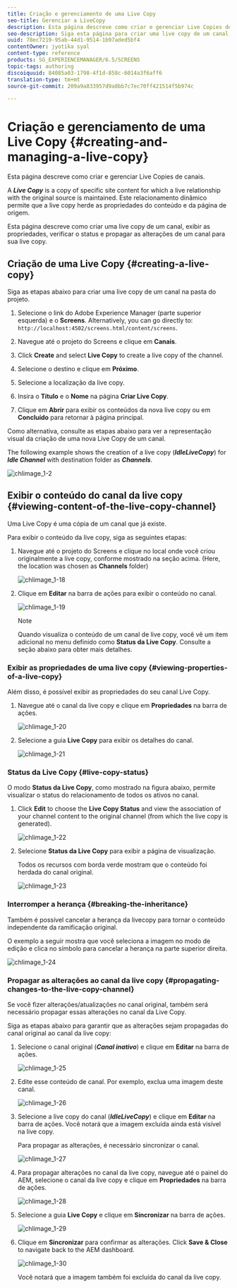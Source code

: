 ```yaml
---
title: Criação e gerenciamento de uma Live Copy
seo-title: Gerenciar a LiveCopy
description: Esta página descreve como criar e gerenciar Live Copies de canais.
seo-description: Siga esta página para criar uma live copy de um canal, exibir as propriedades, verificar o status e propagar as alterações de um canal para sua live copy.
uuid: 78ec7219-95ab-44d1-9514-1b97aded5bf4
contentOwner: jyotika syal
content-type: reference
products: SG_EXPERIENCEMANAGER/6.5/SCREENS
topic-tags: authoring
discoiquuid: 84085a03-1798-4f1d-858c-6014a3f6aff6
translation-type: tm+mt
source-git-commit: 209a9a833957d9a8bb7c7ec70ff421514f5b974c

---
```



# Criação e gerenciamento de uma Live Copy {#creating-and-managing-a-live-copy}

Esta página descreve como criar e gerenciar Live Copies de canais.

A ***Live Copy*** is a copy of specific site content for which a live relationship with the original source is maintained. Este relacionamento dinâmico permite que a live copy herde as propriedades do conteúdo e da página de origem.

Esta página descreve como criar uma live copy de um canal, exibir as propriedades, verificar o status e propagar as alterações de um canal para sua live copy.


## Criação de uma Live Copy {#creating-a-live-copy}

Siga as etapas abaixo para criar uma live copy de um canal na pasta do projeto.

1. Selecione o link do Adobe Experience Manager (parte superior esquerda) e o **Screens**. Alternatively, you can ﻿go directly to: `http://localhost:4502/screens.html/content/screens`.

1. Navegue até o projeto do Screens e clique em **Canais**.
1. Click **Create** and select **Live Copy** to create a live copy of the channel.

1. Selecione o destino e clique em **Próximo**.
1. Selecione a localização da live copy.
1. Insira o **Título** e o **Nome** na página **Criar Live Copy**.

1. Clique em **Abrir** para exibir os conteúdos da nova live copy ou em **Concluído** para retornar à página principal.

Como alternativa, consulte as etapas abaixo para ver a representação visual da criação de uma nova Live Copy de um canal.

The following example shows the creation of a live copy (***IdleLiveCopy***) for ***Idle Channel*** with destination folder as ***Channels***.

![chlimage_1-2](assets/chlimage_1-2.gif)

## Exibir o conteúdo do canal da live copy {#viewing-content-of-the-live-copy-channel}

Uma Live Copy é uma cópia de um canal que já existe.

Para exibir o conteúdo da live copy, siga as seguintes etapas:

1. Navegue até o projeto do Screens e clique no local onde você criou originalmente a live copy, conforme mostrado na seção acima. (Here, the location was chosen as **Channels** folder)

   ![chlimage_1-18](assets/chlimage_1-18.png)

1. Clique em **Editar** na barra de ações para exibir o conteúdo no canal.

   ![chlimage_1-19](assets/chlimage_1-19.png)

   >[!NOTE]
   >
   >Quando visualiza o conteúdo de um canal de live copy, você vê um item adicional no menu definido como **Status da Live Copy**. Consulte a seção abaixo para obter mais detalhes.

### Exibir as propriedades de uma live copy {#viewing-properties-of-a-live-copy}

Além disso, é possível exibir as propriedades do seu canal Live Copy.

1. Navegue até o canal da live copy e clique em **Propriedades** na barra de ações.

   ![chlimage_1-20](assets/chlimage_1-20.png)

1. Selecione a guia **Live Copy** para exibir os detalhes do canal.

   ![chlimage_1-21](assets/chlimage_1-21.png)

### Status da Live Copy {#live-copy-status}

O modo **Status da Live Copy**, como mostrado na figura abaixo, permite visualizar o status do relacionamento de todos os ativos no canal.

1. Click **Edit** to choose the **Live Copy Status** and view the association of your channel content to the original channel (from which the live copy is generated).

   ![chlimage_1-22](assets/chlimage_1-22.png)

1. Selecione **Status da Live Copy** para exibir a página de visualização.

   Todos os recursos com borda verde mostram que o conteúdo foi herdada do canal original.

   ![chlimage_1-23](assets/chlimage_1-23.png)

### Interromper a herança {#breaking-the-inheritance}

Também é possível cancelar a herança da livecopy para tornar o conteúdo independente da ramificação original.

O exemplo a seguir mostra que você seleciona a imagem no modo de edição e clica no símbolo para cancelar a herança na parte superior direita.

![chlimage_1-24](assets/chlimage_1-24.png)

### Propagar as alterações ao canal da live copy {#propagating-changes-to-the-live-copy-channel}

Se você fizer alterações/atualizações no canal original, também será necessário propagar essas alterações no canal da Live Copy.

Siga as etapas abaixo para garantir que as alterações sejam propagadas do canal original ao canal da live copy:

1. Selecione o canal original (***Canal inativo***) e clique em **Editar** na barra de ações.

   ![chlimage_1-25](assets/chlimage_1-25.png)

1. Edite esse conteúdo de canal. Por exemplo, exclua uma imagem deste canal.

   ![chlimage_1-26](assets/chlimage_1-26.png)

1. Selecione a live copy do canal (***IdleLiveCopy***) e clique em **Editar** na barra de ações. Você notará que a imagem excluída ainda está visível na live copy.

   Para propagar as alterações, é necessário sincronizar o canal.

   ![chlimage_1-27](assets/chlimage_1-27.png)

1. Para propagar alterações no canal da live copy, navegue até o painel do AEM, selecione o canal da live copy e clique em **Propriedades** na barra de ações.

   ![chlimage_1-28](assets/chlimage_1-28.png)

1. Selecione a guia **Live Copy** e clique em **Sincronizar** na barra de ações.

   ![chlimage_1-29](assets/chlimage_1-29.png)

1. Clique em **Sincronizar** para confirmar as alterações. Click **Save &amp; Close** to navigate back to the AEM dashboard.

   ![chlimage_1-30](assets/chlimage_1-30.png)

   Você notará que a imagem também foi excluída do canal da live copy.

